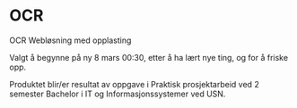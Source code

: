 # OCR
OCR Webløsning med opplasting

Valgt å begynne på ny 8 mars 00:30, etter å ha lært nye ting, og for å friske opp.

Produktet blir/er resultat av oppgave i Praktisk prosjektarbeid ved 2 semester Bachelor i IT og Informasjonssystemer ved USN.

